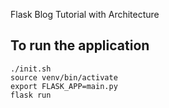 Flask Blog Tutorial with Architecture

To run the application
----------------------

```
./init.sh
source venv/bin/activate
export FLASK_APP=main.py
flask run
```
